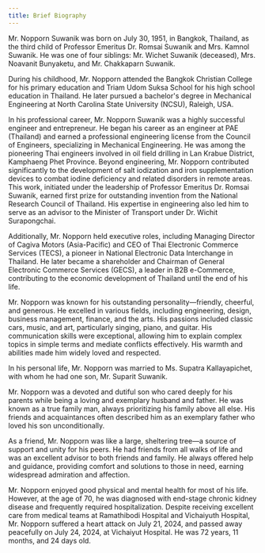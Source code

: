 ```yaml
---
title: Brief Biography
---
```


Mr. Nopporn Suwanik was born on July 30, 1951, in Bangkok, Thailand, as the third child of Professor Emeritus Dr. Romsai Suwanik and Mrs. Kamnol Suwanik. He was one of four siblings: Mr. Wichet Suwanik (deceased), Mrs. Noavanit Bunyaketu, and Mr. Chakkaparn Suwanik.

During his childhood, Mr. Nopporn attended the Bangkok Christian College for his primary education and Triam Udom Suksa School for his high school education in Thailand. He later pursued a bachelor's degree in Mechanical Engineering at North Carolina State University (NCSU), Raleigh, USA.

In his professional career, Mr. Nopporn Suwanik was a highly successful engineer and entrepreneur. He began his career as an engineer at PAE (Thailand) and earned a professional engineering license from the Council of Engineers, specializing in Mechanical Engineering. He was among the pioneering Thai engineers involved in oil field drilling in Lan Krabue District, Kamphaeng Phet Province. Beyond engineering, Mr. Nopporn contributed significantly to the development of salt iodization and iron supplementation devices to combat iodine deficiency and related disorders in remote areas. This work, initiated under the leadership of Professor Emeritus Dr. Romsai Suwanik, earned first prize for outstanding invention from the National Research Council of Thailand. His expertise in engineering also led him to serve as an advisor to the Minister of Transport under Dr. Wichit Surapongchai.

Additionally, Mr. Nopporn held executive roles, including Managing Director of Cagiva Motors (Asia-Pacific) and CEO of Thai Electronic Commerce Services (TECS), a pioneer in National Electronic Data Interchange in Thailand. He later became a shareholder and Chairman of General Electronic Commerce Services (GECS), a leader in B2B e-Commerce, contributing to the economic development of Thailand until the end of his life.

Mr. Nopporn was known for his outstanding personality—friendly, cheerful, and generous. He excelled in various fields, including engineering, design, business management, finance, and the arts. His passions included classic cars, music, and art, particularly singing, piano, and guitar. His communication skills were exceptional, allowing him to explain complex topics in simple terms and mediate conflicts effectively. His warmth and abilities made him widely loved and respected.

In his personal life, Mr. Nopporn was married to Ms. Supatra Kallayapichet, with whom he had one son, Mr. Suparit Suwanik.

Mr. Nopporn was a devoted and dutiful son who cared deeply for his parents while being a loving and exemplary husband and father. He was known as a true family man, always prioritizing his family above all else. His friends and acquaintances often described him as an exemplary father who loved his son unconditionally.

As a friend, Mr. Nopporn was like a large, sheltering tree—a source of support and unity for his peers. He had friends from all walks of life and was an excellent advisor to both friends and family. He always offered help and guidance, providing comfort and solutions to those in need, earning widespread admiration and affection.

Mr. Nopporn enjoyed good physical and mental health for most of his life. However, at the age of 70, he was diagnosed with end-stage chronic kidney disease and frequently required hospitalization. Despite receiving excellent care from medical teams at Ramathibodi Hospital and Vichaiyuth Hospital, Mr. Nopporn suffered a heart attack on July 21, 2024, and passed away peacefully on July 24, 2024, at Vichaiyut Hospital. He was 72 years, 11 months, and 24 days old.
